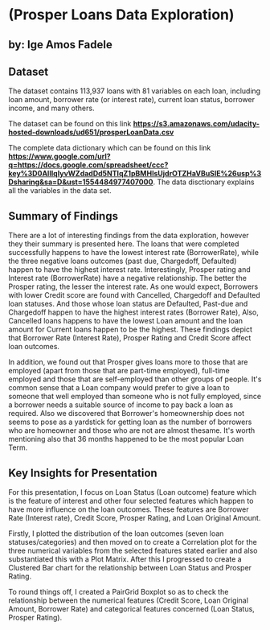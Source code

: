 # (Prosper Loans Data Exploration)
## by: Ige Amos Fadele


## Dataset

The dataset contains 113,937 loans with 81 variables on each loan, including loan amount, borrower rate (or interest rate), current loan status, borrower income, and many others.

The dataset can be found on this link **https://s3.amazonaws.com/udacity-hosted-downloads/ud651/prosperLoanData.csv**

The complete data dictionary which can be found on this link **https://www.google.com/url?q=https://docs.google.com/spreadsheet/ccc?key%3D0AllIqIyvWZdadDd5NTlqZ1pBMHlsUjdrOTZHaVBuSlE%26usp%3Dsharing&sa=D&ust=1554484977407000**. The data disctionary explains all the variables in the data set.


## Summary of Findings

There are a lot of interesting findings from the data exploration, however they their summary is presented here.
The loans that were completed successfully happens to have the lowest interest rate (BorrowerRate), while the three negative loans outcomes (past due, Chargedoff, Defaulted) happen to have the highest interest rate.
Interestingly, Prosper rating and Interest rate (BorrowerRate) have a negative relationship. The better the Prosper rating, the lesser the interest rate.
As one would expect, Borrowers with lower Credit score are found with Cancelled, Chargedoff and Defaulted loan statuses. And those whose loan status are Defaulted, Past-due and Chargedoff happen to have the highest interest rates (Borrower Rate), Also, Cancelled loans happens to have the lowest Loan amount and the loan amount for Current loans happen to be the highest.
These findings depict that Borrower Rate (Interest Rate), Prosper Rating and Credit Score affect loan outcomes.

In addition, we found out that Prosper gives loans more to those that are employed (apart from those that are part-time employed), full-time employed and those that are self-employed than other groups of people. It's common sense that a Loan company would prefer to give a loan to someone that well employed than someone who is not fully employed, since a borrower needs a suitable source of income to pay back a loan as required. Also we discovered that Borrower's homeownership does not seems to pose as a yardstick for getting loan as the number of borrowers who are homeowner and those who are not are almost thesame. It's worth mentioning also that 36 months happened to be the most popular Loan Term.


## Key Insights for Presentation

For this presentation, I focus on Loan Status (Loan outcome) feature which is the feature of interest and other four selected features which happen to have more influence on the loan outcomes. These features are Borrower Rate (Interest rate), Credit Score, Prosper Rating, and Loan Original Amount.

Firstly, I plotted the distribution of the loan outcomes (seven loan statuses/categories) and then moved on to create a Correlation plot for the three numerical variables from the selected features stated earlier and also substantiated this with a Plot Matrix. After this I progressed to create a Clustered Bar chart for the relationship between Loan Status and Prosper Rating.

To round things off, I created a PairGrid Boxplot so as to check the relationship between the numerical features (Credit Score, Loan Original Amount, Borrower Rate) and categorical features concerned (Loan Status, Prosper Rating).

